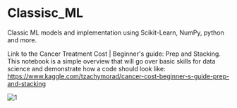 # Classisc_ML
Classic ML models and implementation using Scikit-Learn, NumPy, python and more.

Link to the Cancer Treatment Cost | Beginner's guide: Prep and Stacking. This notebook is a simple overview that will go over basic skills for data science and demonstrate how a code should look like:
https://www.kaggle.com/tzachymorad/cancer-cost-beginner-s-guide-prep-and-stacking

![1](https://user-images.githubusercontent.com/73366841/110483979-e9ed0e00-80f2-11eb-952a-75d218724d91.jpg)

